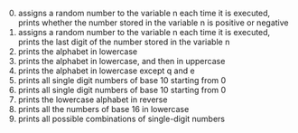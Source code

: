 0. assigns a random number to the variable n each time it is executed, prints whether the number stored in the variable n is positive or negative
1. assigns a random number to the variable n each time it is executed, prints the last digit of the number stored in the variable n
2. prints the alphabet in lowercase
3. prints the alphabet in lowercase, and then in uppercase
4. prints the alphabet in lowercase except q and e
5. prints all single digit numbers of base 10 starting from 0
6. prints all single digit numbers of base 10 starting from 0
7. prints the lowercase alphabet in reverse
8. prints all the numbers of base 16 in lowercase
9. prints all possible combinations of single-digit numbers
